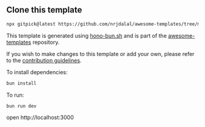 ## Clone this template

```bash
npx gitpick@latest https://github.com/nrjdalal/awesome-templates/tree/main/hono-apps/hono-bun
```

This template is generated using [hono-bun.sh](https://github.com/nrjdalal/awesome-templates/blob/main/.github/.scripts/hono-bun.sh) and is part of the [awesome-templates](https://github.com/nrjdalal/awesome-templates) repository.

If you wish to make changes to this template or add your own, please refer to the [contribution guidelines](https://github.com/nrjdalal/awesome-templates?tab=readme-ov-file#contributing).
  
To install dependencies:
```sh
bun install
```

To run:
```sh
bun run dev
```

open http://localhost:3000
